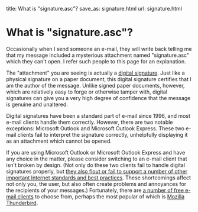 title: What is "signature.asc"?
save_as: signature.html
url: signature.html

# What is "signature.asc"?

Occasionally when I send someone an e-mail, they will write back telling me
that my message included a mysterious attachment named "signature.asc" which
they can't open. I refer such people to this page for an explanation.

The "attachment" you are seeing is actually a [digital
signature](https://en.wikipedia.org/wiki/digital_signature). Just like a
physical signature on a paper document, this digital signature certifies that
I am the author of the message. Unlike signed paper documents, however, which
are relatively easy to forge or otherwise tamper with, digital signatures can
give you a very high degree of confidence that the message is genuine and
unaltered.

Digital signatures have been a standard part of e-mail since 1996, and most
e-mail clients handle them correctly. However, there are two notable
exceptions: Microsoft Outlook and Microsoft Outlook Express.  These two e-mail
clients fail to interpret the signature correctly, unhelpfully displaying it
as an attachment which cannot be opened.

If you are using Microsoft Outlook or Microsoft Outlook Express and have any
choice in the matter, please consider switching to an e-mail client that isn't
broken by design. (Not only do these two clients fail to handle digital
signatures properly, but [they also flout or fail to support a number of other
important Internet standards and best
practices](https://en.wikipedia.org/wiki/Outlook_Express#Criticism). These
shortcomings affect not only you, the user, but also often create problems and
annoyances for the recipients of your messages.) Fortunately, there are [a
number of free e-mail
clients](https://en.wikipedia.org/wiki/Comparison_of_e-mail_clients) to choose
from, perhaps the most popular of which is [Mozilla
Thunderbird](http://www.mozilla.org/en-US/thunderbird/).
